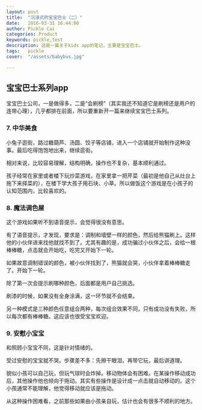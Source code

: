 ```yaml
---
layout: post  
title:  "沉浸式的宝宝巴士（二）"  
date:   2016-03-31 16:44:00  
author: Pickle Cai  
categories: Product  
keywords: pickle,test  
description: 这是一篇关于kids app的笔记，主要是宝宝巴士。  
tags:	pickle   
cover:  "/assets/babybus.jpg"  

---  
```


## 宝宝巴士系列app  

宝宝巴士公司，一是做得多，二是“会刷榜”（其实我还不知道它是刷榜还是用户的连带心理），几乎都排在前面，所以要重新开一篇来继续宝宝巴士系列。  

### 7. 中华美食  

小兔子逛街，路过糖葫芦、汤圆、饺子等店铺，进入一个店铺就开始制作这种没事。最后吃得饱饱地出来，继续逛街。  

相对来说，比较容易理解，结构明确，操作也不复杂，基本顺利通过。  

孩子经常在家里或者楼下玩炒菜游戏，在家里拿一把芹菜（最初是他自己从灶台上拖下来择菜的），在楼下学大孩子用石块、小草。所以做饭这个游戏是在小孩子的认知范围内，比较喜欢的。  

### 8. 魔法调色屋  

这个游戏如果听不到语音提示，会觉得很没有意思。  

有了语音提示，才发现，要求是：调制和墙壁一样的颜色，然后给熊猫刷上。这样他的小伙伴进来找他就找不到了。尤其有趣的是，成功骗过小伙伴之后，会给一根棒棒糖，点击就会开始吃，吃完又开始下一轮。  

如果故意调制错误的颜色，被小伙伴找到了，熊猫就会哭，小伙伴拿着棒棒糖走了。开始下一轮。  

除了第一次会提示刷哪种颜色，后面都是用户自己挑选。  

刷漆的时候，如果没有全身涂满，这一环节就不会结束。  

另一种模式是三种颜色任意组合两种，每次组合效果不同，只有成功没有失败，所以每次都有棒棒糖。这应该也很受宝宝欢迎。  


### 9. 安慰小宝宝  

和照顾小宝宝不同，这是针对情绪的。  

受过安慰的宝宝就不哭。步骤差不多：先擦干眼泪，再带它玩，最后讲道理。  

貌似小孩可以自己玩，但玩气球时会炸掉。移动物体会有困难。在某操作移动成功后，其他操作他也倾向于拖动。其实有些操作是设计成一点击就自动移动的。这个小孩通常不能理解，他觉得移动就应该是拖动。  

从这种操作困难看，之前那些如果由小孩亲自玩，估计也会有很多不顺利的地方。

